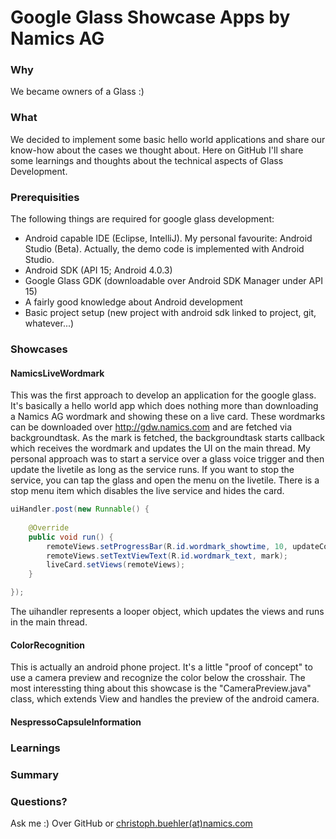 Google Glass Showcase Apps by Namics AG
=======================================

### Why

We became owners of a Glass :)

### What

We decided to implement some basic hello world applications and share our know-how about the cases we thought about. Here on GitHub I'll share some learnings and thoughts about the technical aspects of Glass Development.

### Prerequisities

The following things are required for google glass development:
- Android capable IDE (Eclipse, IntelliJ). My personal favourite: Android Studio (Beta). Actually, the demo code is implemented with Android Studio.
- Android SDK (API 15; Android 4.0.3)
- Google Glass GDK (downloadable over Android SDK Manager under API 15)
- A fairly good knowledge about Android development
- Basic project setup (new project with android sdk linked to project, git, whatever...)

### Showcases

#### NamicsLiveWordmark

This was the first approach to develop an application for the google glass. It's basically a hello world app which does nothing more than downloading a Namics AG wordmark and showing these on a live card. These wordmarks can be downloaded over http://gdw.namics.com and are fetched via backgroundtask. As the mark is fetched, the backgroundtask starts callback which receives the wordmark and updates the UI on the main thread. My personal approach was to start a service over a glass voice trigger and then update the livetile as long as the service runs. If you want to stop the service, you can tap the glass and open the menu on the livetile. There is a stop menu item which disables the live service and hides the card.

```java
uiHandler.post(new Runnable() {
                                
    @Override
    public void run() {
        remoteViews.setProgressBar(R.id.wordmark_showtime, 10, updateCounter, false);
        remoteViews.setTextViewText(R.id.wordmark_text, mark);
        liveCard.setViews(remoteViews); 
    }

});
```
The uihandler represents a looper object, which updates the views and runs in the main thread.

#### ColorRecognition

This is actually an android phone project. It's a little "proof of concept" to use a camera preview and recognize the color below the crosshair. The most interessting thing about this showcase is the "CameraPreview.java" class, which extends View and handles the preview of the android camera.

#### NespressoCapsuleInformation



### Learnings

### Summary

### Questions?

Ask me :)
Over GitHub or [christoph.buehler(at)namics.com](mailto:christoph.buehler@namics.com)